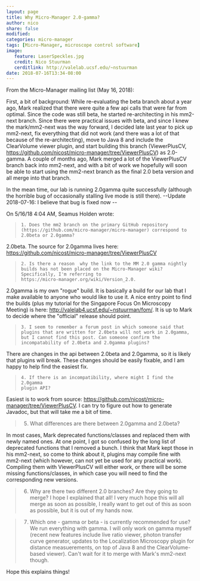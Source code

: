 ```yaml
---
layout: page
title: Why Micro-Manager 2.0-gamma?
author: nico
share: false
modified:
categories: micro-manager
tags: [Micro-Manager, microscope control software]
image:
   feature: LaserSpeckles.jpg
   credit: Nico Stuurman
   cerditlink: http://valelab.ucsf.edu/~nstuurman
date: 2018-07-16T13:34-08:00
---
```


From the Micro-Manager mailing list (May 16, 2018): 


First, a bit of background:  While re-evaluating the beta branch about a year ago, Mark realized that there were quite a few api calls that were far from optimal.  Since the code was still beta, he started re-architecting in his mm2-next branch.  Since there were practical issues with beta, and since I knew the mark/mm2-next was the way forward, I decided late last year to pick up mm2-next, fix everything that did not work (and there was a lot of that because of the re-architecting), move to Java 8 and include the ClearVolume viewer plugin, and start building this branch (ViewerPlusCV, https://github.com/nicost/micro-manager/tree/ViewerPlusCV) as 2.0-gamma.  A couple of months ago, Mark merged a lot of the ViewerPlusCV branch back into mm2-next, and with a bit of work we hopefully will soon be able to start using the mm2-next branch as the final 2.0 beta version and all merge into that branch.

   In the mean time, our lab is running 2.0gamma quite successfully (although the horrible bug of occasionally stalling live mode is still there).  --Update 2018-07-16: I believe that bug is fixed now --


   On 5/16/18 4:04 AM, Seamus Holden wrote:
   >
   >     1. Does the mm2 branch on the primary GitHub repository
   >     (https://github.com/micro-manager/micro-manager) correspond to
   >     2.0beta or 2.0gamma?
   >

   2.0beta.  The source for 2.0gamma lives here: https://github.com/nicost/micro-manager/tree/ViewerPlusCV

   >     2. Is there a reason  why the link to the MM 2.0 gamma nightly
   >     builds has not been placed on the Micro-Manager wiki?
   >     Specifically, I'm referring to
   >     https://micro-manager.org/wiki/Version_2.0.
   >

   2.0gamma is my own "rogue" build.  It is basically a build for our lab that I make available to anyone who would like to use it.  A nice entry point to find the builds (plus my tutorial for the Singapore Focus On Microscopy Meeting) is here: http://valelab4.ucsf.edu/~nstuurman/fom/.  It is up to Mark to decide where the "official" release should point.

   >     3. I seem to remember a forum post in which someone said that
   >     plugins that are written for 2.0beta will not work in 2.0gamma,
   >     but I cannot find this post. Can someone confirm the
   >     incompatability of 2.0beta and 2.0gamma plugins?
   >

   There are changes in the api between 2.0beta and 2.0gamma, so it is likely that plugins will break.  These changes should be easily fixable, and I am happy to help find the easiest fix.

   >     4. If there is an incompatibility, where might I find the 2.0gamma
   >     plugin API?
   >

   Easiest is to work from source: https://github.com/nicost/micro-manager/tree/ViewerPlusCV.  I can try to figure out how to generate Javadoc, but that will take me a bit of time.

   > 5) What differences are there between 2.0gamma and 2.0beta?

   In most cases, Mark deprecated functions/classes and replaced them with newly named ones.  At one point, I got so confused by the long list of deprecated functions that I removed a bunch.  I think that Mark kept those in his mm2-next, so come to think about it, plugins may compile fine with mm2-next (which however, can not yet be used for any practical work).  Compiling them with ViewerPlusCV will either work, or there will be some missing functions/classes, in which case you will need to find the corresponding new versions.

   > 6) Why are there two different 2.0 branches? Are they going to merge?
   I hope I explained that all!  I very much hope this will all merge as soon as possible, I really want to get out of this as soon as possible, but it is out of my hands now.

   > 7) Which one - gamma or beta - is currently recommended for use?
   We run everything with gamma.  I will only work on gamma myself (recent new features include live ratio viewer, photon transfer curve generator, updates to the Localization Microscopy plugin for distance measuerements, on top of Java 8 and the ClearVolume-based viewer). Can't wait for it to merge with Mark's mm2-next though.

   Hope this explains things! 
